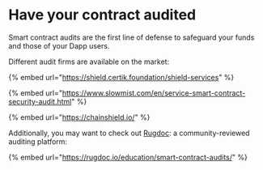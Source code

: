 # Have your contract audited

Smart contract audits are the first line of defense to safeguard your funds and those of your Dapp users.

Different audit firms are available on the market:

{% embed url="https://shield.certik.foundation/shield-services" %}

{% embed url="https://www.slowmist.com/en/service-smart-contract-security-audit.html" %}

{% embed url="https://chainshield.io/" %}

Additionally, you may want to check out [Rugdoc](https://rugdoc.io/education/smart-contract-audits/): a community-reviewed auditing platform:

{% embed url="https://rugdoc.io/education/smart-contract-audits/" %}



